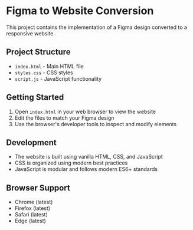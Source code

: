 # Figma to Website Conversion

This project contains the implementation of a Figma design converted to a responsive website.

## Project Structure
- `index.html` - Main HTML file
- `styles.css` - CSS styles
- `script.js` - JavaScript functionality

## Getting Started
1. Open `index.html` in your web browser to view the website
2. Edit the files to match your Figma design
3. Use the browser's developer tools to inspect and modify elements

## Development
- The website is built using vanilla HTML, CSS, and JavaScript
- CSS is organized using modern best practices
- JavaScript is modular and follows modern ES6+ standards

## Browser Support
- Chrome (latest)
- Firefox (latest)
- Safari (latest)
- Edge (latest) 